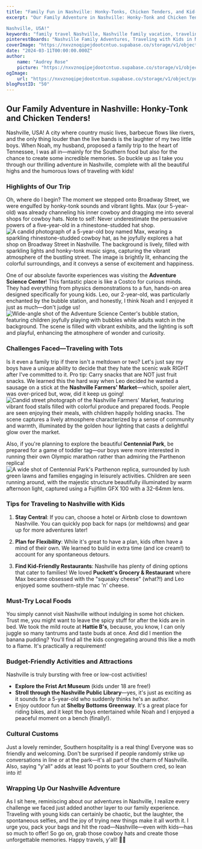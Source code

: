 ```yaml
---
title: "Family Fun in Nashville: Honky-Tonks, Chicken Tenders, and Kid-Friendly Adventures!"
excerpt: "Our Family Adventure in Nashville: Honky-Tonk and Chicken Tenders!

Nashville, USA!"
keywords: "family travel Nashville, Nashville family vacation, traveling with kids Nashville, things to do in Nashville with children, Nashville attractions for families, family-friendly restaurants Nashville, kid-friendly activities Nashville, Nashville hot chicken, best spots for kids in Nashville, Nashville Southern food favorites, Nashville music scene with family, Nashville adventure tips, exploring Nashville with toddlers, budget-friendly Nashville activities, family trip to Nashville, Nashville Farmers' Market tips, adventure science center Nashville, Centennial Park family fun, travel tips Nashville with children, Southern hospitality in Nashville"
pinterestBoards: "Nashville Family Adventures, Traveling with Kids in Nashville, Family Travel Tips, Southern Food and Fun"
coverImage: "https://nxvznoqipejdootcntuo.supabase.co/storage/v1/object/public/travel-blog-images/image_50_0.png"
date: "2024-03-11T00:00:00.000Z"
author:
    name: "Audrey Rose"
    picture: "https://nxvznoqipejdootcntuo.supabase.co/storage/v1/object/public/character-reference/audrey_avatar_square.png?t=2024-12-21T13%3A26%3A30.307Z"
ogImage:
    url: "https://nxvznoqipejdootcntuo.supabase.co/storage/v1/object/public/travel-blog-images/image_50_0.png"
blogPostID: "50"
---
```

    

## Our Family Adventure in Nashville: Honky-Tonk and Chicken Tenders!

Nashville, USA! A city where country music lives, barbecue flows like rivers, and the only thing louder than the live bands is the laughter of my two little boys. When Noah, my husband, proposed a family trip to the heart of Tennessee, I was all in—mainly for the Southern food but also for the chance to create some incredible memories. So buckle up as I take you through our thrilling adventure in Nashville, complete with all the beautiful highs and the humorous lows of traveling with kids!

### Highlights of Our Trip

Oh, where do I begin? The moment we stepped onto Broadway Street, we were engulfed by honky-tonk sounds and vibrant lights. Max (our 5-year-old) was already channeling his inner cowboy and dragging me into several shops for cowboy hats. Note to self: Never underestimate the persuasive powers of a five-year-old in a rhinestone-studded hat shop. ![A candid photograph of a 5-year-old boy named Max, wearing a sparkling rhinestone-studded cowboy hat, as he joyfully explores a hat shop on Broadway Street in Nashville. The background is lively, filled with sparkling lights and honky-tonk music signs, capturing the vibrant atmosphere of the bustling street. The image is brightly lit, enhancing the colorful surroundings, and it conveys a sense of excitement and happiness.](https://nxvznoqipejdootcntuo.supabase.co/storage/v1/object/public/travel-blog-images/image_50_0.png)

One of our absolute favorite experiences was visiting the **Adventure Science Center**! This fantastic place is like a Costco for curious minds. They had everything from physics demonstrations to a fun, hands-on area designed specifically for young kids. Leo, our 2-year-old, was particularly enchanted by the bubble station, and honestly, I think Noah and I enjoyed it just as much—don't judge us! ![Wide-angle shot of the Adventure Science Center's bubble station, featuring children joyfully playing with bubbles while adults watch in the background. The scene is filled with vibrant exhibits, and the lighting is soft and playful, enhancing the atmosphere of wonder and curiosity.](https://nxvznoqipejdootcntuo.supabase.co/storage/v1/object/public/travel-blog-images/image_50_1.png)

### Challenges Faced—Traveling with Tots

Is it even a family trip if there isn't a meltdown or two? Let's just say my boys have a unique ability to decide that they hate the scenic walk RIGHT after I've committed to it. Pro tip: Carry snacks that are NOT just fruit snacks. We learned this the hard way when Leo decided he wanted a sausage on a stick at the **Nashville Farmers' Market**—which, spoiler alert, was over-priced but, wow, did it keep us going! ![Candid street photograph of the Nashville Farmers' Market, featuring vibrant food stalls filled with colorful produce and prepared foods. People are seen enjoying their meals, with children happily holding snacks. The scene captures a lively atmosphere characterized by a sense of community and warmth, illuminated by the golden hour lighting that casts a delightful glow over the market.](https://nxvznoqipejdootcntuo.supabase.co/storage/v1/object/public/travel-blog-images/image_50_2.png)

Also, if you're planning to explore the beautiful **Centennial Park**, be prepared for a game of toddler tag—our boys were more interested in running their own Olympic marathon rather than admiring the Parthenon replica! ![A wide shot of Centennial Park's Parthenon replica, surrounded by lush green lawns and families engaging in leisurely activities. Children are seen running around, with the majestic structure beautifully illuminated by warm afternoon light, captured using a Fujifilm GFX 100 with a 32-64mm lens.](https://nxvznoqipejdootcntuo.supabase.co/storage/v1/object/public/travel-blog-images/image_50_3.png)

### Tips for Traveling to Nashville with Kids

1. **Stay Central**: If you can, choose a hotel or Airbnb close to downtown Nashville. You can quickly pop back for naps (or meltdowns) and gear up for more adventures later!

2. **Plan for Flexibility**: While it's great to have a plan, kids often have a mind of their own. We learned to build in extra time (and ice cream!) to account for any spontaneous detours.

3. **Find Kid-Friendly Restaurants**: Nashville has plenty of dining options that cater to families! We loved **Puckett's Grocery & Restaurant** where Max became obsessed with the "squeaky cheese" (what?!) and Leo enjoyed some southern-style mac 'n' cheese. 

### Must-Try Local Foods

You simply cannot visit Nashville without indulging in some hot chicken. Trust me, you might want to leave the spicy stuff for after the kids are in bed. We took the mild route at **Hattie B's**, because, you know, I can only juggle so many tantrums and taste buds at once. And did I mention the banana pudding? You'll find all the kids congregating around this like a moth to a flame. It's practically a requirement!

### Budget-Friendly Activities and Attractions

Nashville is truly bursting with free or low-cost activities! 

- **Explore the Frist Art Museum** (kids under 18 are free!) 
- **Stroll through the Nashville Public Library**—yes, it's just as exciting as it sounds for a 5-year-old who suddenly thinks he's an author.
- Enjoy outdoor fun at **Shelby Bottoms Greenway**. It's a great place for riding bikes, and it kept the boys entertained while Noah and I enjoyed a peaceful moment on a bench (finally!).

### Cultural Customs 

Just a lovely reminder, Southern hospitality is a real thing! Everyone was so friendly and welcoming. Don't be surprised if people randomly strike up conversations in line or at the park—it's all part of the charm of Nashville. Also, saying "y'all" adds at least 10 points to your Southern cred, so lean into it!

### Wrapping Up Our Nashville Adventure

As I sit here, reminiscing about our adventures in Nashville, I realize every challenge we faced just added another layer to our family experience. Traveling with young kids can certainly be chaotic, but the laughter, the spontaneous selfies, and the joy of trying new things make it all worth it. I urge you, pack your bags and hit the road—Nashville—even with kids—has so much to offer! So go on, grab those cowboy hats and create those unforgettable memories. Happy travels, y'all! 🥳🎸